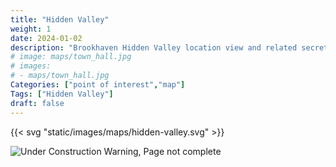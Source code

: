 ```yaml
---
title: "Hidden Valley"
weight: 1
date: 2024-01-02
description: "Brookhaven Hidden Valley location view and related secrets"
# image: maps/town_hall.jpg
# images: 
# - maps/town_hall.jpg
Categories: ["point of interest","map"]
Tags: ["Hidden Valley"]
draft: false
--- 
```



<!-- ![LOC PIC]() -->

<!-- ![view of Town Hall](/images/maps/town_hall.jpg) -->

{{< svg "static/images/maps/hidden-valley.svg" >}}

![Under Construction Warning, Page not complete](/images/under_construction.png)

<!-- <hr style="background-color: #28b44c" size=8>

### CaseBook Items

- [URL](/)

<hr style="background-color: #28b44c" size=8>

### Quests

- [URL](/) -->